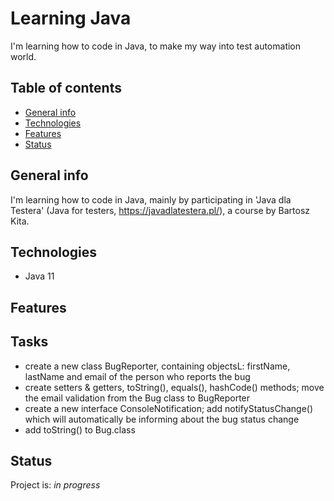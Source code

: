 # Learning Java
I'm learning how to code in Java, to make my way into test automation world.

## Table of contents
* [General info](#general-info)
* [Technologies](#technologies)
* [Features](#features)
* [Status](#status)

## General info

I'm learning how to code in Java, mainly by participating in 'Java dla Testera' (Java for
testers, https://javadlatestera.pl/), a course by Bartosz Kita.

## Technologies

* Java 11

## Features

## Tasks

* create a new class BugReporter, containing objectsL: firstName, lastName and email of the person who reports the bug
* create setters & getters, toString(), equals(), hashCode() methods; move the email validation from the Bug class to
  BugReporter
* create a new interface ConsoleNotification; add notifyStatusChange() which will automatically be informing about the
  bug status change
* add toString() to Bug.class

## Status

Project is: _in progress_



